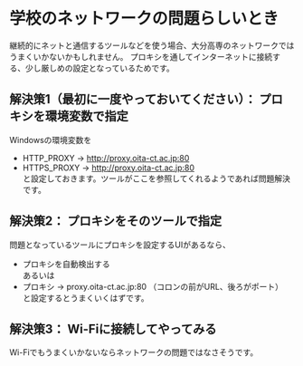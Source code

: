 
<!-- > pandoc misc/network.md --include-in-header=header.txt -s -o misc/network.html -->

# 学校のネットワークの問題らしいとき

継続的にネットと通信するツールなどを使う場合、大分高専のネットワークではうまくいかないかもしれません。
プロキシを通してインターネットに接続する、少し厳しめの設定となっているためです。

## 解決策1（最初に一度やっておいてください）： プロキシを環境変数で指定

Windowsの環境変数を  
- HTTP_PROXY → http://proxy.oita-ct.ac.jp:80  
- HTTPS_PROXY → http://proxy.oita-ct.ac.jp:80  
と設定しておきます。ツールがここを参照してくれるようであれば問題解決です。

## 解決策2： プロキシをそのツールで指定

問題となっているツールにプロキシを設定するUIがあるなら、  
- プロキシを自動検出する  
あるいは  
- プロキシ → proxy.oita-ct.ac.jp:80 （コロンの前がURL、後ろがポート）  
と設定するとうまくいくはずです。

## 解決策3： Wi-Fiに接続してやってみる

Wi-Fiでもうまくいかないならネットワークの問題ではなさそうです。

